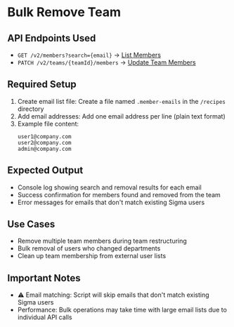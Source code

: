 # Bulk Remove Team

## API Endpoints Used

- `GET /v2/members?search={email}` → [List Members](https://help.sigmacomputing.com/reference/listmembers)
- `PATCH /v2/teams/{teamId}/members` → [Update Team Members](https://help.sigmacomputing.com/reference/updateteammembers)

## Required Setup

1. Create email list file: Create a file named `.member-emails` in the `/recipes` directory
2. Add email addresses: Add one email address per line (plain text format)
3. Example file content:
   ```
   user1@company.com
   user2@company.com
   admin@company.com
   ```

## Expected Output

- Console log showing search and removal results for each email
- Success confirmation for members found and removed from the team
- Error messages for emails that don't match existing Sigma users

## Use Cases

- Remove multiple team members during team restructuring
- Bulk removal of users who changed departments
- Clean up team membership from external user lists

## Important Notes

- ⚠️ Email matching: Script will skip emails that don't match existing Sigma users
- Performance: Bulk operations may take time with large email lists due to individual API calls